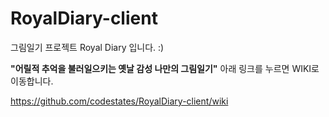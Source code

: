 # RoyalDiary-client

그림일기 프로젝트 Royal Diary 입니다. :)

**"어릴적 추억을 불러일으키는 옛날 감성 나만의 그림일기"**
아래 링크를 누르면 WIKI로 이동합니다.

https://github.com/codestates/RoyalDiary-client/wiki
